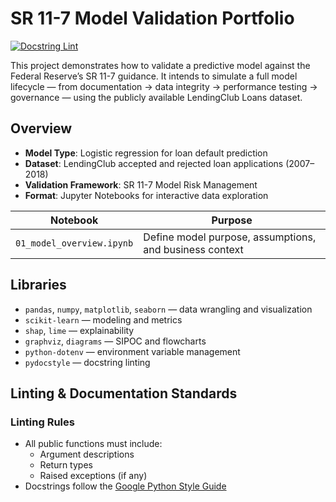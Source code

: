 # SR 11-7 Model Validation Portfolio

[![Docstring Lint](https://github.com/noah-owens/SR-11-7-Model-Validation/actions/workflows/docstring-lint.yaml/badge.svg)](https://github.com/noah-owens/SR-11-7-Model-Validation/actions/workflows/docstring-lint.yaml)

This project demonstrates how to validate a predictive model against the Federal Reserve’s SR 11-7 guidance. It intends to simulate a full model lifecycle — from documentation -> data integrity -> performance testing -> governance — using the publicly available LendingClub Loans dataset.

## Overview

- **Model Type**: Logistic regression for loan default prediction
- **Dataset**: LendingClub accepted and rejected loan applications (2007–2018)
- **Validation Framework**: SR 11-7 Model Risk Management
- **Format**: Jupyter Notebooks for interactive data exploration

| Notebook | Purpose |
|---------|---------|
| `01_model_overview.ipynb` | Define model purpose, assumptions, and business context |

## Libraries

- `pandas`, `numpy`, `matplotlib`, `seaborn` — data wrangling and visualization
- `scikit-learn` — modeling and metrics
- `shap`, `lime` — explainability
- `graphviz`, `diagrams` — SIPOC and flowcharts
- `python-dotenv` — environment variable management
- `pydocstyle` — docstring linting

## Linting & Documentation Standards

### Linting Rules
- All public functions must include:
  - Argument descriptions
  - Return types
  - Raised exceptions (if any)
- Docstrings follow the [Google Python Style Guide](https://google.github.io/styleguide/pyguide.html)